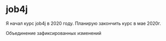 # job4j 

Я начал курс job4j в 2020 году. Планирую закончить курс в мае 2020г.

Объединение зафиксированных изменений